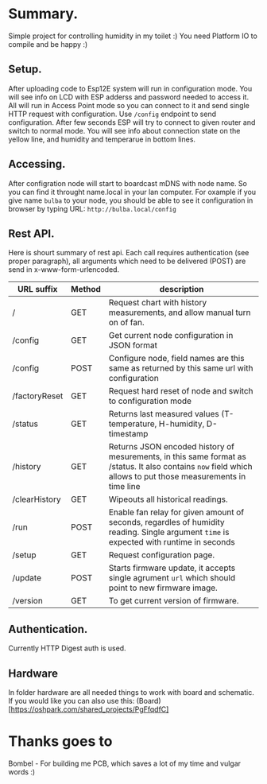 # Summary.
Simple project for controlling humidity in my toilet :)
You need Platform IO to compile and be happy :)

## Setup.
After uploading code to Esp12E system will run in configuration mode. You will see info on LCD with ESP adderss and password needed to access it. All will run in Access Point mode so you can connect to it and send single HTTP request with configuration. Use ```/config``` endpoint to send configuration. After few seconds ESP will try to connect to given router and switch to normal mode. You will see info about connection state on the yellow line, and humidity and temperarue in bottom lines.

## Accessing.
After configration node will start to boardcast mDNS with node name. So you can find it throught name.local in your lan computer. For oxample if you give name ```bulba``` to your node, you should be able to see it configuration in browser by typing URL: ```http://bulba.local/config```

## Rest API.
Here is shourt summary of rest api. Each call requires authentication (see proper paragraph), all arguments which need to be delivered (POST) are send in x-www-form-urlencoded.

| URL suffix    | Method | description |
| ------------- | ------ | ----------- |
| /             | GET    | Request chart with history measurements, and allow manual turn on of fan. |
| /config       | GET    | Get current node configuration in JSON format|
| /config       | POST   | Configure node, field names are this same as returned by this same url with configuration |
| /factoryReset | GET    | Request hard reset of node and switch to configuration mode|
| /status       | GET    | Returns last measured values (T-temperature, H-humidity, D-timestamp |
| /history      | GET    | Returns JSON encoded history of mesurements, in this same format as /status. It also contains ```now``` field which allows to put those measurements in time line |
| /clearHistory | GET    | Wipeouts all historical readings. |
| /run          | POST   | Enable fan relay for given amount of seconds, regardles of humidity reading. Single argument ```time``` is expected with runtime in seconds |
| /setup        | GET    | Request configuration page. |
| /update       | POST   | Starts firmware update, it accepts single agrument ```url``` which should point to new firmware image. |
| /version      | GET    | To get current version of firmware. |

## Authentication.
Currently HTTP Digest auth is used.

## Hardware
In folder hardware are all needed things to work with board and schematic. If you would like you can also use this: 
(Board)[https://oshpark.com/shared_projects/PgFfqdfC]

# Thanks goes to

Bombel - For building me PCB, which saves a lot of my time and vulgar words :)
